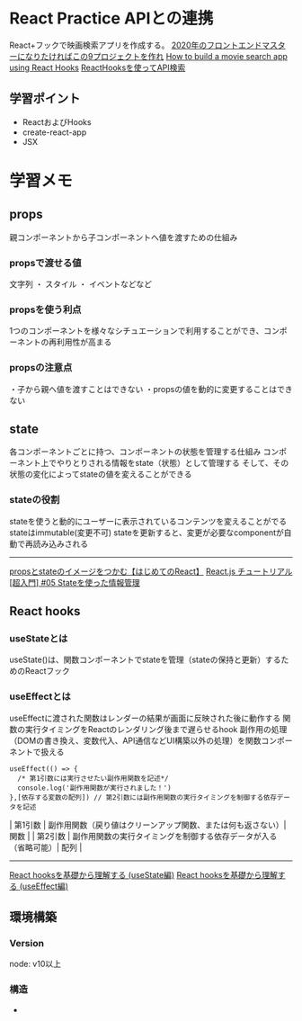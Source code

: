# React Practice APIとの連携
React+フックで映画検索アプリを作成する。 
[2020年のフロントエンドマスターになりたければこの9プロジェクトを作れ](https://qiita.com/rana_kualu/items/915345b8f3f870cfe2aa) 
[How to build a movie search app using React Hooks](https://www.freecodecamp.org/news/how-to-build-a-movie-search-app-using-react-hooks-24eb72ddfaf7/) 
[ReactHooksを使ってAPI検索](https://qiita.com/Sotq_17/items/9a3e083d12a52afed6cd) 

## 学習ポイント
- ReactおよびHooks
- create-react-app
- JSX

# 学習メモ
## props
親コンポーネントから子コンポーネントへ値を渡すための仕組み 
### propsで渡せる値
文字列 ・ スタイル ・ イベントなどなど 
### propsを使う利点
1つのコンポーネントを様々なシチュエーションで利用することができ、コンポーネントの再利用性が高まる 
### propsの注意点
・子から親へ値を渡すことはできない 
・propsの値を動的に変更することはできない 
## state
各コンポーネントごとに持つ、コンポーネントの状態を管理する仕組み 
コンポーネント上でやりとりされる情報をstate（状態）として管理する 
そして、その状態の変化によってstateの値を変えることができる
### stateの役割
stateを使うと動的にユーザーに表示されているコンテンツを変えることがでる 
stateはimmutable(変更不可) 
stateを更新すると、変更が必要なcomponentが自動で再読み込みされる 
***
[propsとstateのイメージをつかむ【はじめてのReact】](https://qiita.com/rio_threehouse/items/7632f5a593cf218b9504) 
[React.js チュートリアル[超入門] #05 Stateを使った情報管理](https://note.com/natsukingdom/n/ne81d079623b3)

## React hooks
### useStateとは
useState()は、関数コンポーネントでstateを管理（stateの保持と更新）するためのReactフック

### useEffectとは
useEffectに渡された関数はレンダーの結果が画面に反映された後に動作する 
関数の実行タイミングをReactのレンダリング後まで遅らせるhook 
副作用の処理（DOMの書き換え、変数代入、API通信などUI構築以外の処理）を関数コンポーネントで扱える
```
useEffect(() => {
  /* 第1引数には実行させたい副作用関数を記述*/
  console.log('副作用関数が実行されました！')
},[依存する変数の配列]) // 第2引数には副作用関数の実行タイミングを制御する依存データを記述
```
| 第1引数 | 副作用関数（戻り値はクリーンアップ関数、または何も返さない）| 関数 |
| 第2引数 | 副作用関数の実行タイミングを制御する依存データが入る（省略可能）| 配列 |

***
[React hooksを基礎から理解する (useState編)](https://qiita.com/seira/items/f063e262b1d57d7e78b4) 
[React hooksを基礎から理解する (useEffect編)](https://qiita.com/seira/items/e62890f11e91f6b9653f) 

## 環境構築
### Version
node: v10以上

### 構造
-